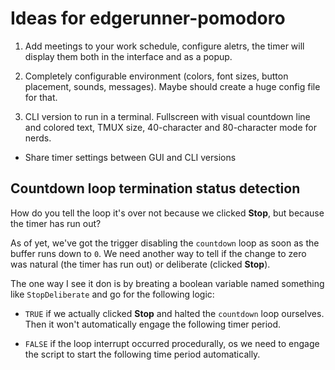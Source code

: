 # Ideas for edgerunner-pomodoro

1. Add meetings to your work schedule, configure aletrs, the timer will display them both in the interface and as a popup.

1. Completely configurable environment (colors, font sizes, button placement, sounds, messages). Maybe should create a huge config file for that.

1. CLI version to run in a terminal. Fullscreen with visual countdown line and colored text, TMUX size, 40-character and 80-character mode for nerds.

* Share timer settings between GUI and CLI versions

## Countdown loop termination status detection

How do you tell the loop it's over not because we clicked **Stop**, but because the timer has run out?

As of yet, we've got the trigger disabling the `countdown` loop as soon as the buffer runs down to `0`. We need another way to tell if the change to zero was natural (the timer has run out) or deliberate (clicked **Stop**).

The one way I see it don is by breating a boolean variable named something like `StopDeliberate` and go for the following logic:

* `TRUE` if we actually clicked **Stop** and halted the `countdown` loop ourselves. Then it won't automatically engage the following timer period.

* `FALSE` if the loop interrupt occurred procedurally, os we need to engage the script to start the following time period automatically.
